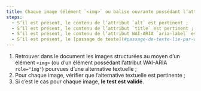 ```yaml
---
title: Chaque image (élément `<img>` ou balise ouvrante possédant l’attribut WAI-ARIA `role="img"`) [porteuse d’information](#image-porteuse-d-information), ayant une [alternative textuelle](#alternative-textuelle-image), cette alternative est-elle pertinente (hors cas particuliers) ?
steps:
  - S’il est présent, le contenu de l’attribut `alt` est pertinent ;
  - S’il est présent, le contenu de l’attribut `title` est pertinent ;
  - S’il est présent, le contenu de l’attribut WAI-ARIA `aria-label` est pertinent ;
  - S’il est présent, le [passage de texte](#passage-de-texte-lie-par-aria-labelledby-ou-aria-describedby) associé via l’attribut WAI-ARIA `aria-labelledby` est pertinent.
---
```


1. Retrouver dans le document les images structurées au moyen d’un élément `<img>` (ou d’un élément possédant l’attribut WAI-ARIA `role="img"`) pourvues d’une alternative textuelle ;
2. Pour chaque image, vérifier que l’alternative textuelle est pertinente ;
3. Si c’est le cas pour chaque image, **le test est validé**.
